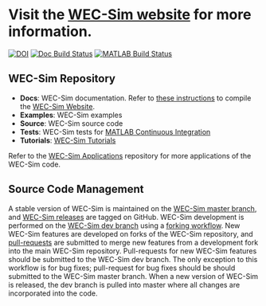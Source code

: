 # Visit the [WEC-Sim website](http://wec-sim.github.io/WEC-Sim) for more information.
[![DOI](https://zenodo.org/badge/20451353.svg)](https://zenodo.org/badge/latestdoi/20451353)
[![Doc Build Status](https://app.travis-ci.com/WEC-Sim/WEC-Sim.svg?branch=dev)](https://app.travis-ci.com/github/WEC-Sim/WEC-Sim)
[![MATLAB Build Status](https://github.com/WEC-Sim/WEC-Sim/actions/workflows/run-tests-dev.yml/badge.svg)](https://github.com/WEC-Sim/WEC-Sim/actions/workflows/run-tests-dev.yml)


## WEC-Sim Repository

* **Docs**: WEC-Sim documentation. Refer to [these instructions](https://github.com/WEC-Sim/WEC-Sim/tree/dev/docs/README.md) to compile the [WEC-Sim Website](http://wec-sim.github.io/WEC-Sim/master/index.html). 
* **Examples**: WEC-Sim  examples
* **Source**: WEC-Sim source code
* **Tests**: WEC-Sim tests for [MATLAB Continuous Integration](https://www.mathworks.com/solutions/continuous-integration.html)
* **Tutorials**: [WEC-Sim Tutorials](http://wec-sim.github.io/WEC-Sim/master/index.html)

Refer to the [WEC-Sim Applications](https://github.com/WEC-Sim/WEC-Sim_Applications)
repository for more applications of the WEC-Sim code.

## Source Code Management

A stable version of WEC-Sim is maintained on the [WEC-Sim master branch](https://github.com/WEC-Sim/WEC-Sim), and [WEC-Sim releases](https://github.com/WEC-Sim/WEC-Sim/releases) are tagged on GitHub. 
WEC-Sim development is performed on the [WEC-Sim dev branch](https://github.com/WEC-Sim/WEC-Sim/tree/dev) using a [forking workflow](https://www.atlassian.com/git/tutorials/comparing-workflows/forking-workflow). 
New WEC-Sim features are developed on forks of the WEC-Sim repository, and [pull-requests](https://github.com/WEC-Sim/WEC-Sim/pulls) are submitted to merge new features from a development fork into the main WEC-Sim repository. 
Pull-requests for new WEC-Sim features should be submitted to the WEC-Sim dev branch. 
The only exception to this workflow is for bug fixes; pull-request for bug fixes should be should submitted to the WEC-Sim master branch.
When a new version of WEC-Sim is released, the dev branch is pulled into master where all changes are incorporated into the code.


